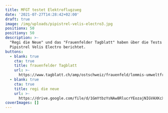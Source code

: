 ```yaml
---
title: MFGT testet Elektroflugzueg
date: '2021-07-27T14:28:42+02:00'
draft: true
image: /img/uploads/pipistrel-velis-electro3.jpg
positionx: 50
positiony: 50
description: >-
  "Regi die Neue" und das "Frauenfelder Tagblatt" haben über die Tests mit der
  Pipistrel Velis Electro berichtet.
buttons:
  - blank: true
    cta: true
    title: frauenfelder Tagblatt
    url: >-
      https://www.tagblatt.ch/amp/ostschweiz/frauenfeld/lommis-umweltfreundlich-leise-und-trotzdem-leistungsstark-die-motorfluggruppe-thurgau-testet-ein-elektroflugzeug-und-ist-des-lobes-voll-ld.2166421
  - blank: true
    cta: true
    title: regi die neue
    url: >-
      https://drive.google.com/file/d/1GmYtbzYsNAw8RlucrYEozajNIGVAXKcX/view?usp=sharing
coverImages: []
---
```


